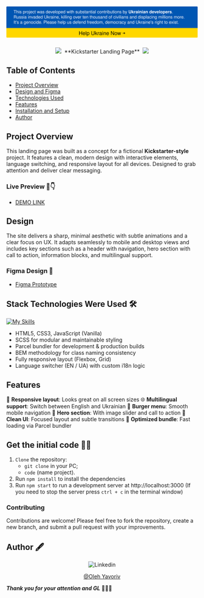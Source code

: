 # [![Stand With Ukraine](https://raw.githubusercontent.com/vshymanskyy/StandWithUkraine/main/banner-direct.svg)](https://savelife.in.ua/en/)

<div align="center">
<img src="https://user-images.githubusercontent.com/74038190/213844263-a8897a51-32f4-4b3b-b5c2-e1528b89f6f3.png" width="50px" /> &nbsp;**Kickstarter Landing Page**&nbsp; <img src="https://user-images.githubusercontent.com/74038190/213844263-a8897a51-32f4-4b3b-b5c2-e1528b89f6f3.png" width="50px" />
</div>

## Table of Contents

- [Project Overview](#project-overview)
- [Design and Figma](#design)
- [Technologies Used](#stack-technologies-were-used)
- [Features](#features)
- [Installation and Setup](#get-the-initial-code)
- [Author](#author)

## Project Overview

This landing page was built as a concept for a fictional **Kickstarter-style** project. It features a clean, modern design with interactive elements, language switching, and responsive layout for all devices. Designed to grab attention and deliver clear messaging.

### Live Preview 🔗👇

- [DEMO LINK](https://olehyavoriv.github.io/kickstarter-landing/)

## Design

The site delivers a sharp, minimal aesthetic with subtle animations and a clear focus on UX. It adapts seamlessly to mobile and desktop views and includes key sections such as a header with navigation, hero section with call to action, information blocks, and multilingual support.

### Figma Design 🎨

- [Figma Prototype](https://www.figma.com/design/Ujp7bCFuvuJlkn8TSbQPSZ/Kickstarter_FE-students?node-id=19655-32&p=f&t=nDnFDc3HlZlNGmVv-0)

## <h2 id="stack-technologies-were-used">Stack Technologies Were Used 🛠️</h2>

[![My Skills](https://skillicons.dev/icons?i=html,css,sass,js,vscode,github,figma)](https://skillicons.dev)

- HTML5, CSS3, JavaScript (Vanilla)
- SCSS for modular and maintainable styling
- Parcel bundler for development & production builds
- BEM methodology for class naming consistency
- Fully responsive layout (Flexbox, Grid)
- Language switcher (EN / UA) with custom i18n logic

## Features

📱 **Responsive layout**: Looks great on all screen sizes
🌐 **Multilingual support**: Switch between English and Ukrainian
🍔 **Burger menu**: Smooth mobile navigation
🎯 **Hero section**: With image slider and call to action
🎨 **Clean UI**: Focused layout and subtle transitions
🚀 **Optimized bundle**: Fast loading via Parcel bundler

## <h2 id="get-the-initial-code">Get the initial code 👨‍💻</h2>

1. `Clone` the repository:
   - `git clone` in your PC;
   - `code` (name project).
2. Run `npm install` to install the dependencies
3. Run `npm start` to run a development server at http://localhost:3000 (If you need to stop the server press `ctrl + c` in the terminal window)

### Contributing

Contributions are welcome! Please feel free to fork the repository, create a new branch, and submit a pull request with your improvements.

## <h2 id="author">Author 🖋</h2>

<div align="center">
<img width="100" alt='Linkedin' src="https://user-images.githubusercontent.com/74038190/235294012-0a55e343-37ad-4b0f-924f-c8431d9d2483.gif">

[@Oleh Yavoriv](https://www.linkedin.com/in/oleh-yavoriv/)

</div>

**_Thank you for your attention and GL_** 🥰🥰🥰
